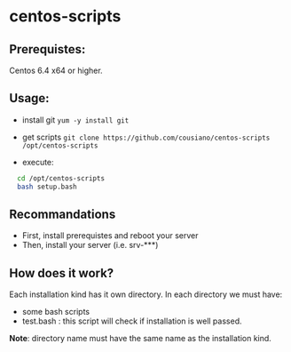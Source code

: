 centos-scripts
==============

Prerequistes:
-------------

Centos 6.4 x64 or higher.

Usage:
------

- install git
`yum -y install git`

- get scripts
`git clone https://github.com/cousiano/centos-scripts /opt/centos-scripts`

- execute:
```bash
  cd /opt/centos-scripts
  bash setup.bash
```

Recommandations
----------------

- First, install prerequistes and reboot your server
- Then, install your server (i.e. srv-***)

How does it work?
----------------

Each installation kind has it own directory.
In each directory we must have:
- some bash scripts
- test.bash : this script will check if installation is well passed.

**Note**: directory name must have the same name as the installation kind. 

